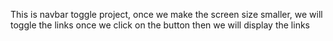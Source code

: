 This is navbar toggle project,
once we make the screen size smaller, we will toggle the links
once we click on the button then we will display the links
